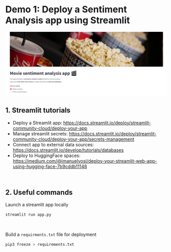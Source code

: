 # Demo 1: Deploy a Sentiment Analysis app using Streamlit 

![Alt text](images/app_demo.PNG)



## 1. Streamlit tutorials
- Deploy a Streamlit app: https://docs.streamlit.io/deploy/streamlit-community-cloud/deploy-your-app
- Manage streamlit secrets: https://docs.streamlit.io/deploy/streamlit-community-cloud/deploy-your-app/secrets-management
- Connect app to external data sources: https://docs.streamlit.io/develop/tutorials/databases
- Deploy to HuggingFace spaces: https://medium.com/@imanuelyosi/deploy-your-streamlit-web-app-using-hugging-face-7b9cddb11148
<br>

## 2. Useful commands

Launch a streamlit app locally <br>
```python 
streamlit run app.py
```
<br>

Build a `requirments.txt` file for deployment
```python
pip3 freeze > requirements.txt
```
